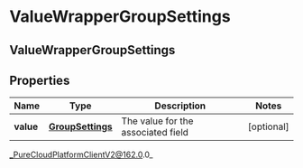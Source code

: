 # ValueWrapperGroupSettings

## ValueWrapperGroupSettings

## Properties

|Name | Type | Description | Notes|
|------------ | ------------- | ------------- | -------------|
| **value** | [**GroupSettings**](GroupSettings) | The value for the associated field | [optional] |



_PureCloudPlatformClientV2@162.0.0_
